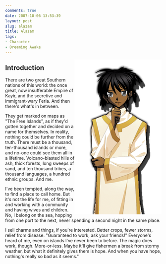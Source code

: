 ```yaml
---
comments: true
date: 2007-10-06 13:53:39
layout: post
slug: alazam
title: Alazam
tags:
- Character
- Dreaming Awake
---
```


<p><img src="/img/fiction/characters/portraits/alazam.png" style="float:right" /></p>
<h2>Introduction</h2>
<div>
<p>There are two great Southern nations of this world: the once great, now insufferable Empire of Kayir, and the secretive and immigrant-wary Feria.  And then there&#039;s what&#039;s in between.</p>
<p>They get marked on maps as "The Free Islands", as if they&#039;d gotten together and decided on a name for themselves.  In reality, nothing could be further from the truth.  There must be a thousand, ten-thousand islands or more, and no-one could see them all in a lifetime.  Volcano-blasted hills of ash, thick forests, long sweeps of sand, and ten thousand tribes, a thousand languages, a hundred ethnic groups.  And me.</p>
<p>I&#039;ve been tempted, along the way, to find a place to call home.  But it&#039;s not the life for me, of fitting in and working with a community and having wives and children.  No, I belong on the sea, hopping from one port to the next, never spending a second night in the same place.</p>
<p>I sell charms and things, if you&#039;re interested.  Better crops, fewer storms, relief from disease.  "Guaranteed to work, ask your friends!"  Everyone&#039;s heard of me, even on islands I&#039;ve never been to before.  The magic does work, though.  More-or-less.  Maybe it&#039;ll give fishermen a break from stormy weather, but what it definitely gives them is hope.  And when you have hope, nothing&#039;s really so bad as it seems."</p>
</div>
